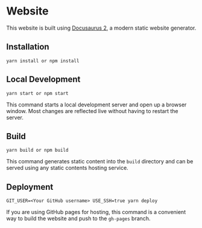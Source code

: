 # Website

This website is built using [Docusaurus 2](https://v2.docusaurus.io/), a modern static website generator.

## Installation

```console
yarn install or npm install
```

## Local Development

```console
yarn start or npm start
```

This command starts a local development server and open up a browser window. Most changes are reflected live without having to restart the server.

## Build

```console
yarn build or npm build
```

This command generates static content into the `build` directory and can be served using any static contents hosting service.

## Deployment

```console
GIT_USER=<Your GitHub username> USE_SSH=true yarn deploy
```

If you are using GitHub pages for hosting, this command is a convenient way to build the website and push to the `gh-pages` branch.
